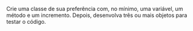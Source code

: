 Crie uma classe de sua preferência com, no mínimo, uma variável, um método e um incremento. Depois, desenvolva três ou mais objetos para testar o código.

